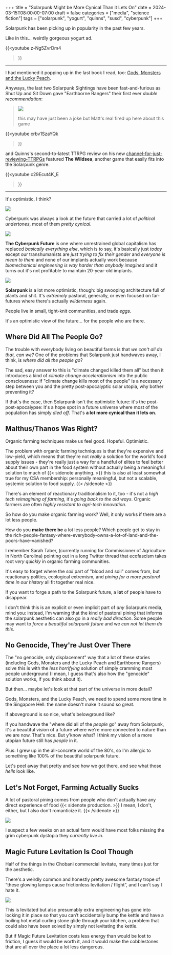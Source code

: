 +++
title = "Solarpunk Might be More Cynical Than it Lets On"
date = 2024-03-15T08:00:00-07:00
draft = false
categories = ["media", "science fiction"]
tags = ["solarpunk", "yogurt", "quinns", "susd", "cyberpunk"]
+++

Solarpunk has been picking up in popularity in the past few years.

Like in this... weirdly gorgeous yogurt ad.

{{<youtube
z-Ng5ZvrDm4
>}}

<!--more-->

------

I had mentioned it popping up in the last book I read, too: [Gods, Monsters and the Lucky Peach](/posts/2024/gods_monsters_and_the_lucky_peach).

Anyways, the last two Solarpunk Sightings have been fast-and-furious as Shut Up and Sit Down gave "Earthborne Rangers" their first ever _double recommendation_:

> ![](./double.png)
>
> this may have just been a joke but Matt's real fired up here about this game

{{<youtube
crbv1SzaYQk
>}}

and Quinns's second-to-latest TTRPG review on his new [channel-for-just-reviewing-TTRPGs](https://www.youtube.com/@Quinns_Quest) featured **The Wildsea**, another game that easily fits into the Solarpunk genre.

{{<youtube
c29Ecut4K_E
>}}

-------

It's optimistic, I think?

![](./liberals.png)

Cyberpunk was always a look at the future that carried a lot of _political undertones_, most of them _pretty cynical_.

![](./cyberpunk_future.png)

**The Cyberpunk Future** is one where unrestrained global capitalism has replaced _basically everything else_, which is to say, it's basically just _today_ except our transhumanists are _just trying to fix their gender_ and _everyone is mean to them_ and none of our implants actually work because _biomechanical engineering is way harder than anybody imagined_ and it turns out it's not profitable to maintain 20-year-old implants.

![](./pretty_solarpunk.png)

**Solarpunk** is a lot more optimistic, though: big swooping architecture full of plants and shit. It's _extremely_ pastoral, generally, or even focused on far-futures where there's actually _wilderness_ again.

People live in small, tight-knit communities, and trade _eggs_.

It's an optimistic view of the future... for the people who are there.

## Where Did All The People Go?

The trouble with everybody living on beautiful farms is that _we can't all do that, can we?_ One of the problems that Solarpunk just handwaves away, I think, is _where did all the people go_?

The sad, easy answer to this is "climate changed killed them all" but then it introduces a kind of _climate change accelerationism_ into the public consciousness: if "climate change kills most of the people" is a necessary step between you and the pretty post-apocalyptic solar utopia, why bother preventing it?

If that's the case, then Solarpunk isn't the optimistic future: it's the post-post-apocalypse: it's a hope spot in a future universe where most of the population has simply _died off_. That's **a lot more cynical than it lets on**.

## Malthus/Thanos Was Right?

Organic farming techniques make us feel good. Hopeful. Optimistic.

The problem with organic farming techniques is that they're expensive and low-yield, which means that they're not _really_ a solution for the world's food supply issues - they're really just a way for a handful of elites to feel better about their own part in the food system without actually being a meaningful solution to much of
{{< sidenote anything. >}}
 this is also at least somewhat true for my CSA membership: personally meaningful, but not a scalable, systemic solution to food supply.
{{< /sidenote >}}

There's an element of reactionary traditionalism to it, too - it's not a _high tech reimagining of farming_, it's _going back to the old ways_. Organic farmers are often _highly resistant to agri-tech innovation_.

So how do you make organic farming work? Well, it only works if there are a lot less people.

How do you **make there be** a lot less people? Which people get to stay in the rich-people-fantasy-where-everybody-owns-a-lot-of-land-and-the-poors-have-vanished?

I remember Sarah Taber, (currently running for Commissioner of Agriculture in North Carolina) pointing out in a long Twitter thread that ecofascism takes root _very quickly_ in organic farming communities.

It's easy to forget where the _soil_ part of "blood and soil" comes from, but reactionary politics, ecological extremism, and _pining for a more pastoral time in our history_ all fit together real nice.

If you want to forge a path to the Solarpunk future, a **lot** of people have to disappear.

I don't think this is an explicit or even implicit part of _any_ Solarpunk media, mind you: instead, I'm warning
that the kind of pastoral pining that informs the solarpunk aesthetic can also go in a _really bad direction_.
Some people may want to *force* a _beautiful solarpunk future_ and we _can not let them do this_.

## No Genocide, They're Just Over There

The "no genocide, only displacement" way that a lot of these stories (including Gods, Monsters and the Lucky Peach and Earthborne Rangers) solve this is with the _less horrifying_ solution of simply cramming most people underground (I mean, I guess that's also how the "genocide" solution works, if you think about it).

But then... maybe let's look at that part of the universe in more detail?

Gods, Monsters, and the Lucky Peach, we need to spend some more time in the Singapore Hell: the name doesn't make it sound so great.

If aboveground is so nice, what's belowground like?

If you handwave the "where did all of the _people_ go" away from Solarpunk, it's a beautiful vision of a future where we're more connected to nature than we are now. That's nice. But y'know what? I think my vision of a more utopian future still has _people_ in it.

Plus: I grew up in the all-concrete world of the 80's, so I'm allergic to something like 100% of the beautiful solarpunk future.

Let's peel away that pretty and see how we got there, and see what those _hells_ look like.

## Let's Not Forget, Farming Actually Sucks

A lot of pastoral pining comes from people who don't actually have any direct experience of food
{{< sidenote production. >}}
I mean, I don't, either, but I also don't romanticize it.
{{< /sidenote >}}

![](./farming.png)

I suspect a few weeks on an actual farm would have most folks missing the grim cyberpunk dystopia they
_currently live in_.

## Magic Future Levitation Is Cool Though

Half of the things in the Chobani commercial levitate, many times just for the aesthetic.

There's a weirdly common and honestly pretty awesome fantasy trope of “these glowing lamps cause frictionless levitation / flight”,
and I can't say I hate it.

![](./levitation.png)

This is levitated but also presumably extra engineering has gone into locking it in place so that you can’t accidentally bump the kettle and have a boiling hot metal curling stone glide through your kitchen, a problem that could also have been solved by simply not levitating the kettle.

But if Magic Future Levitation costs less energy than would be lost to friction, I guess it would be worth it, and it would make the cobblestones that are all over the place a lot less dangerous.
